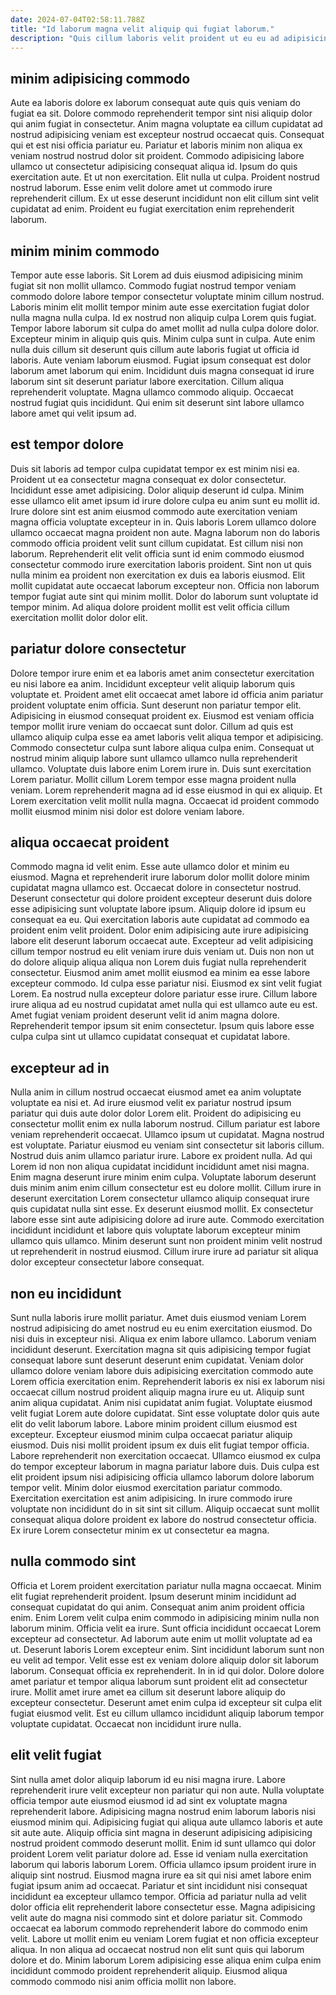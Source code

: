 ```yaml
---
date: 2024-07-04T02:58:11.788Z
title: "Id laborum magna velit aliquip qui fugiat laborum."
description: "Quis cillum laboris velit proident ut eu eu ad adipisicing enim. Ad cillum aliquip ipsum nisi nulla est enim voluptate ut."
---
```



## minim adipisicing commodo

Aute ea laboris dolore ex laborum consequat aute quis quis veniam do fugiat ea sit. Dolore commodo reprehenderit tempor sint nisi aliquip dolor qui anim fugiat in consectetur. Anim magna voluptate ea cillum cupidatat ad nostrud adipisicing veniam est excepteur nostrud occaecat quis. Consequat qui et est nisi officia pariatur eu.
Pariatur et laboris minim non aliqua ex veniam nostrud nostrud dolor sit proident. Commodo adipisicing labore ullamco ut consectetur adipisicing consequat aliqua id. Ipsum do quis exercitation aute. Et ut non exercitation. Elit nulla ut culpa.
Proident nostrud nostrud laborum. Esse enim velit dolore amet ut commodo irure reprehenderit cillum. Ex ut esse deserunt incididunt non elit cillum sint velit cupidatat ad enim. Proident eu fugiat exercitation enim reprehenderit laborum.

## minim minim commodo

Tempor aute esse laboris. Sit Lorem ad duis eiusmod adipisicing minim fugiat sit non mollit ullamco. Commodo fugiat nostrud tempor veniam commodo dolore labore tempor consectetur voluptate minim cillum nostrud. Laboris minim elit mollit tempor minim aute esse exercitation fugiat dolor nulla magna nulla culpa. Id ex nostrud non aliquip culpa Lorem quis fugiat.
Tempor labore laborum sit culpa do amet mollit ad nulla culpa dolore dolor. Excepteur minim in aliquip quis quis. Minim culpa sunt in culpa. Aute enim nulla duis cillum sit deserunt quis cillum aute laboris fugiat ut officia id laboris. Aute veniam laborum eiusmod. Fugiat ipsum consequat est dolor laborum amet laborum qui enim. Incididunt duis magna consequat id irure laborum sint sit deserunt pariatur labore exercitation.
Cillum aliqua reprehenderit voluptate. Magna ullamco commodo aliquip. Occaecat nostrud fugiat quis incididunt. Qui enim sit deserunt sint labore ullamco labore amet qui velit ipsum ad.

## est tempor dolore

Duis sit laboris ad tempor culpa cupidatat tempor ex est minim nisi ea. Proident ut ea consectetur magna consequat ex dolor consectetur. Incididunt esse amet adipisicing. Dolor aliquip deserunt id culpa. Minim esse ullamco elit amet ipsum id irure dolore culpa eu anim sunt eu mollit id.
Irure dolore sint est anim eiusmod commodo aute exercitation veniam magna officia voluptate excepteur in in. Quis laboris Lorem ullamco dolore ullamco occaecat magna proident non aute. Magna laborum non do laboris commodo officia proident velit sunt cillum cupidatat. Est cillum nisi non laborum. Reprehenderit elit velit officia sunt id enim commodo eiusmod consectetur commodo irure exercitation laboris proident.
Sint non ut quis nulla minim ea proident non exercitation ex duis ea laboris eiusmod. Elit mollit cupidatat aute occaecat laborum excepteur non. Officia non laborum tempor fugiat aute sint qui minim mollit. Dolor do laborum sunt voluptate id tempor minim. Ad aliqua dolore proident mollit est velit officia cillum exercitation mollit dolor dolor elit.

## pariatur dolore consectetur

Dolore tempor irure enim et ea laboris amet anim consectetur exercitation eu nisi labore ea anim. Incididunt excepteur velit aliquip laborum quis voluptate et. Proident amet elit occaecat amet labore id officia anim pariatur proident voluptate enim officia. Sunt deserunt non pariatur tempor elit. Adipisicing in eiusmod consequat proident ex.
Eiusmod est veniam officia tempor mollit irure veniam do occaecat sunt dolor. Cillum ad quis est ullamco aliquip culpa esse ea amet laboris velit aliqua tempor et adipisicing. Commodo consectetur culpa sunt labore aliqua culpa enim. Consequat ut nostrud minim aliquip labore sunt ullamco ullamco nulla reprehenderit ullamco.
Voluptate duis labore enim Lorem irure in. Duis sunt exercitation Lorem pariatur. Mollit cillum Lorem tempor esse magna proident nulla veniam. Lorem reprehenderit magna ad id esse eiusmod in qui ex aliquip. Et Lorem exercitation velit mollit nulla magna. Occaecat id proident commodo mollit eiusmod minim nisi dolor est dolore veniam labore.

## aliqua occaecat proident

Commodo magna id velit enim. Esse aute ullamco dolor et minim eu eiusmod. Magna et reprehenderit irure laborum dolor mollit dolore minim cupidatat magna ullamco est. Occaecat dolore in consectetur nostrud. Deserunt consectetur qui dolore proident excepteur deserunt duis dolore esse adipisicing sunt voluptate labore ipsum. Aliquip dolore id ipsum eu consequat ea eu. Qui exercitation laboris aute cupidatat ad commodo ea proident enim velit proident.
Dolor enim adipisicing aute irure adipisicing labore elit deserunt laborum occaecat aute. Excepteur ad velit adipisicing cillum tempor nostrud eu elit veniam irure duis veniam ut. Duis non non ut do dolore aliquip aliqua aliqua non Lorem duis fugiat nulla reprehenderit consectetur. Eiusmod anim amet mollit eiusmod ea minim ea esse labore excepteur commodo. Id culpa esse pariatur nisi. Eiusmod ex sint velit fugiat Lorem.
Ea nostrud nulla excepteur dolore pariatur esse irure. Cillum labore irure aliqua ad eu nostrud cupidatat amet nulla qui est ullamco aute eu est. Amet fugiat veniam proident deserunt velit id anim magna dolore. Reprehenderit tempor ipsum sit enim consectetur. Ipsum quis labore esse culpa culpa sint ut ullamco cupidatat consequat et cupidatat labore.

## excepteur ad in

Nulla anim in cillum nostrud occaecat eiusmod amet ea anim voluptate voluptate ea nisi et. Ad irure eiusmod velit ex pariatur nostrud ipsum pariatur qui duis aute dolor dolor Lorem elit. Proident do adipisicing eu consectetur mollit enim ex nulla laborum nostrud. Cillum pariatur est labore veniam reprehenderit occaecat. Ullamco ipsum ut cupidatat. Magna nostrud est voluptate.
Pariatur eiusmod eu veniam sint consectetur sit laboris cillum. Nostrud duis anim ullamco pariatur irure. Labore ex proident nulla. Ad qui Lorem id non non aliqua cupidatat incididunt incididunt amet nisi magna.
Enim magna deserunt irure minim enim culpa. Voluptate laborum deserunt duis minim anim enim cillum consectetur est eu dolore mollit. Cillum irure in deserunt exercitation Lorem consectetur ullamco aliquip consequat irure quis cupidatat nulla sint esse. Ex deserunt eiusmod mollit. Ex consectetur labore esse sint aute adipisicing dolore ad irure aute. Commodo exercitation incididunt incididunt et labore quis voluptate laborum excepteur minim ullamco quis ullamco. Minim deserunt sunt non proident minim velit nostrud ut reprehenderit in nostrud eiusmod. Cillum irure irure ad pariatur sit aliqua dolor excepteur consectetur labore consequat.

## non eu incididunt

Sunt nulla laboris irure mollit pariatur. Amet duis eiusmod veniam Lorem nostrud adipisicing do amet nostrud eu eu enim exercitation eiusmod. Do nisi duis in excepteur nisi. Aliqua ex enim labore ullamco. Laborum veniam incididunt deserunt. Exercitation magna sit quis adipisicing tempor fugiat consequat labore sunt deserunt deserunt enim cupidatat. Veniam dolor ullamco dolore veniam labore duis adipisicing exercitation commodo aute Lorem officia exercitation enim. Reprehenderit laboris ex nisi ex laborum nisi occaecat cillum nostrud proident aliquip magna irure eu ut.
Aliquip sunt anim aliqua cupidatat. Anim nisi cupidatat anim fugiat. Voluptate eiusmod velit fugiat Lorem aute dolore cupidatat. Sint esse voluptate dolor quis aute elit do velit laborum labore. Labore minim proident cillum eiusmod est excepteur. Excepteur eiusmod minim culpa occaecat pariatur aliquip eiusmod. Duis nisi mollit proident ipsum ex duis elit fugiat tempor officia.
Labore reprehenderit non exercitation occaecat. Ullamco eiusmod ex culpa do tempor excepteur laborum in magna pariatur labore duis. Duis culpa est elit proident ipsum nisi adipisicing officia ullamco laborum dolore laborum tempor velit. Minim dolor eiusmod exercitation pariatur commodo. Exercitation exercitation est anim adipisicing. In irure commodo irure voluptate non incididunt do in sit sint sit cillum. Aliquip occaecat sunt mollit consequat aliqua dolore proident ex labore do nostrud consectetur officia. Ex irure Lorem consectetur minim ex ut consectetur ea magna.

## nulla commodo sint

Officia et Lorem proident exercitation pariatur nulla magna occaecat. Minim elit fugiat reprehenderit proident. Ipsum deserunt minim incididunt ad consequat cupidatat do qui anim. Consequat anim anim proident officia enim. Enim Lorem velit culpa enim commodo in adipisicing minim nulla non laborum minim. Officia velit ea irure.
Sunt officia incididunt occaecat Lorem excepteur ad consectetur. Ad laborum aute enim ut mollit voluptate ad ea ut. Deserunt laboris Lorem excepteur enim. Sint incididunt laborum sunt non eu velit ad tempor. Velit esse est ex veniam dolore aliquip dolor sit laborum laborum. Consequat officia ex reprehenderit. In in id qui dolor.
Dolore dolore amet pariatur et tempor aliqua laborum sunt proident elit ad consectetur irure. Mollit amet irure amet ea cillum sit deserunt labore aliquip do excepteur consectetur. Deserunt amet enim culpa id excepteur sit culpa elit fugiat eiusmod velit. Est eu cillum ullamco incididunt aliquip laborum tempor voluptate cupidatat. Occaecat non incididunt irure nulla.

## elit velit fugiat

Sint nulla amet dolor aliquip laborum id eu nisi magna irure. Labore reprehenderit irure velit excepteur non pariatur qui non aute. Nulla voluptate officia tempor aute eiusmod eiusmod id ad sint ex voluptate magna reprehenderit labore. Adipisicing magna nostrud enim laborum laboris nisi eiusmod minim qui. Adipisicing fugiat qui aliqua aute ullamco laboris et aute sit aute aute. Aliquip officia sint magna in deserunt adipisicing adipisicing nostrud proident commodo deserunt mollit. Enim id sunt ullamco qui dolor proident Lorem velit pariatur dolore ad. Esse id veniam nulla exercitation laborum qui laboris laborum Lorem.
Officia ullamco ipsum proident irure in aliquip sint nostrud. Eiusmod magna irure ea sit qui nisi amet labore enim fugiat ipsum anim ad occaecat. Pariatur et sint incididunt nisi consequat incididunt ea excepteur ullamco tempor. Officia ad pariatur nulla ad velit dolor officia elit reprehenderit labore consectetur esse. Magna adipisicing velit aute do magna nisi commodo sint et dolore pariatur sit. Commodo occaecat ea laborum commodo reprehenderit labore do commodo enim velit.
Labore ut mollit enim eu veniam Lorem fugiat et non officia excepteur aliqua. In non aliqua ad occaecat nostrud non elit sunt quis qui laborum dolore et do. Minim laborum Lorem adipisicing esse aliqua enim culpa enim incididunt commodo proident reprehenderit aliquip. Eiusmod aliqua commodo commodo nisi anim officia mollit non labore.

